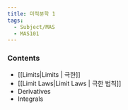 ```yaml
---
title: 미적분학 1
tags:
  - Subject/MAS
  - MAS101
---
```

### Contents
- [[Limits|Limits | 극한]]
- [[Limit Laws|Limit Laws | 극한 법칙]]
- Derivatives
- Integrals
